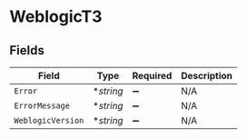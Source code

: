 # WeblogicT3


## Fields

| Field              | Type               | Required           | Description        |
| ------------------ | ------------------ | ------------------ | ------------------ |
| `Error`            | **string*          | :heavy_minus_sign: | N/A                |
| `ErrorMessage`     | **string*          | :heavy_minus_sign: | N/A                |
| `WeblogicVersion`  | **string*          | :heavy_minus_sign: | N/A                |